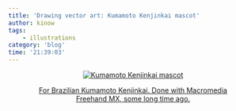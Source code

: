 ```yaml
---
title: 'Drawing vector art: Kumamoto Kenjinkai mascot'
author: kinow
tags:
    - illustrations
category: 'blog'
time: '21:39:03'
---
```


<div class='row'>
<div class="ui container" style='text-align: center;'>
<figure>
<a href="{{assets.mascot}}" rel="prettyPhoto" class="thumbnail" title="Kumamoto Kenjinkai mascot">
<img class="ui fluid image" src="{{assets.mascot}}" alt="Kumamoto Kenjinkai mascot" />


For Brazilian Kumamoto Kenjinkai. Done with Macromedia Freehand MX, some long time ago.

